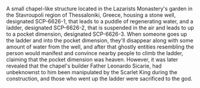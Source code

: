 A small chapel-like structure located in the Lazarists Monastery's garden in the Stavroupoli region of Thessaloniki, Greece, housing a stone well, designated SCP-6626-1, that leads to a puddle of regenerating water, and a ladder, designated SCP-6626-2, that is suspended in the air and leads to up to a pocket dimension, designated SCP-6626-3. When someone goes up the ladder and into the pocket dimension, they'll disappear along with some amount of water from the well, and after that ghostly entities resembling the person would manifest and convince nearby people to climb the ladder, claiming that the pocket dimension was heaven. However, it was later revealed that the chapel's builder Father Leonardo Sicarie, had unbeknownst to him been manipulated by the Scarlet King during the construction, and those who went up the ladder were sacrificed to the god.